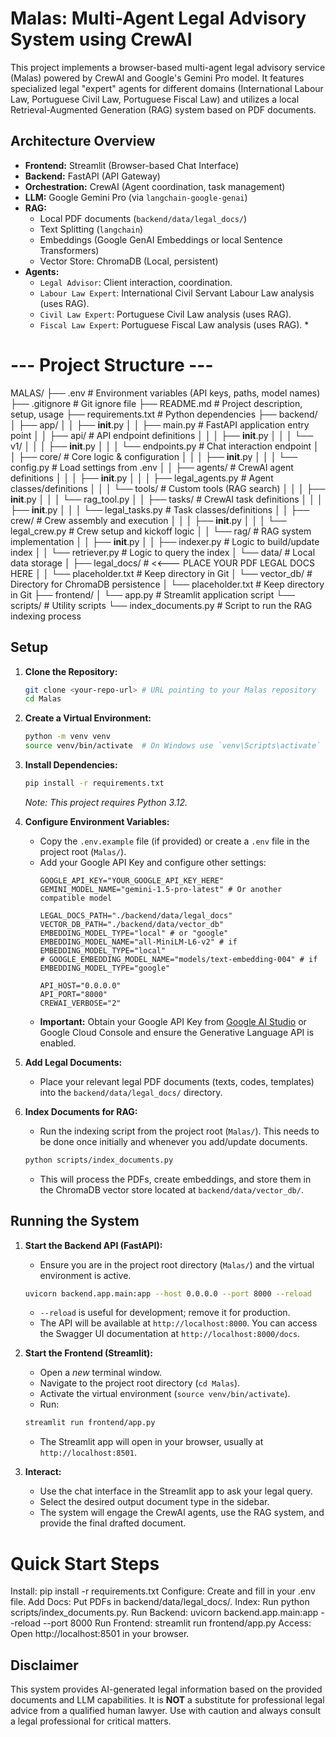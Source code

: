 # Malas: Multi-Agent Legal Advisory System using CrewAI

This project implements a browser-based multi-agent legal advisory service (Malas) powered by CrewAI and Google's Gemini Pro model. It features specialized legal "expert" agents for different domains (International Labour Law, Portuguese Civil Law, Portuguese Fiscal Law) and utilizes a local Retrieval-Augmented Generation (RAG) system based on PDF documents.

## Architecture Overview

*   **Frontend:** Streamlit (Browser-based Chat Interface)
*   **Backend:** FastAPI (API Gateway)
*   **Orchestration:** CrewAI (Agent coordination, task management)
*   **LLM:** Google Gemini Pro (via `langchain-google-genai`)
*   **RAG:**
    *   Local PDF documents (`backend/data/legal_docs/`)
    *   Text Splitting (`langchain`)
    *   Embeddings (Google GenAI Embeddings or local Sentence Transformers)
    *   Vector Store: ChromaDB (Local, persistent)
*   **Agents:**
    *   `Legal Advisor`: Client interaction, coordination.
    *   `Labour Law Expert`: International Civil Servant Labour Law analysis (uses RAG).
    *   `Civil Law Expert`: Portuguese Civil Law analysis (uses RAG).
    *   `Fiscal Law Expert`: Portuguese Fiscal Law analysis (uses RAG).    *   


# --- Project Structure ---

MALAS/
├── .env                 # Environment variables (API keys, paths, model names)
├── .gitignore           # Git ignore file
├── README.md            # Project description, setup, usage
├── requirements.txt     # Python dependencies
├── backend/
│   ├── app/
│   │   ├── __init__.py
│   │   ├── main.py          # FastAPI application entry point
│   │   ├── api/             # API endpoint definitions
│   │   │   ├── __init__.py
│   │   │   └── v1/
│   │   │       ├── __init__.py
│   │   │       └── endpoints.py   # Chat interaction endpoint
│   │   ├── core/            # Core logic & configuration
│   │   │   ├── __init__.py
│   │   │   └── config.py      # Load settings from .env
│   │   ├── agents/          # CrewAI agent definitions
│   │   │   ├── __init__.py
│   │   │   ├── legal_agents.py # Agent classes/definitions
│   │   │   └── tools/         # Custom tools (RAG search)
│   │   │       ├── __init__.py
│   │   │       └── rag_tool.py
│   │   ├── tasks/           # CrewAI task definitions
│   │   │   ├── __init__.py
│   │   │   └── legal_tasks.py  # Task classes/definitions
│   │   ├── crew/            # Crew assembly and execution
│   │   │   ├── __init__.py
│   │   │   └── legal_crew.py   # Crew setup and kickoff logic
│   │   └── rag/             # RAG system implementation
│   │       ├── __init__.py
│   │       ├── indexer.py     # Logic to build/update index
│   │       └── retriever.py   # Logic to query the index
│   └── data/                # Local data storage
│       ├── legal_docs/      # <<--- PLACE YOUR PDF LEGAL DOCS HERE
│       │   └── placeholder.txt # Keep directory in Git
│       └── vector_db/       # Directory for ChromaDB persistence
│           └── placeholder.txt # Keep directory in Git
├── frontend/
│   └── app.py             # Streamlit application script
└── scripts/               # Utility scripts
    └── index_documents.py # Script to run the RAG indexing process



## Setup

1.  **Clone the Repository:**
    ```bash
    git clone <your-repo-url> # URL pointing to your Malas repository
    cd Malas
    ```

2.  **Create a Virtual Environment:**
    ```bash
    python -m venv venv
    source venv/bin/activate  # On Windows use `venv\Scripts\activate`
    ```

3.  **Install Dependencies:**
    ```bash
    pip install -r requirements.txt
    ```
    *Note: This project requires Python 3.12.*

4.  **Configure Environment Variables:**
    *   Copy the `.env.example` file (if provided) or create a `.env` file in the project root (`Malas/`).
    *   Add your Google API Key and configure other settings:
        ```env
        GOOGLE_API_KEY="YOUR_GOOGLE_API_KEY_HERE"
        GEMINI_MODEL_NAME="gemini-1.5-pro-latest" # Or another compatible model

        LEGAL_DOCS_PATH="./backend/data/legal_docs"
        VECTOR_DB_PATH="./backend/data/vector_db"
        EMBEDDING_MODEL_TYPE="local" # or "google"
        EMBEDDING_MODEL_NAME="all-MiniLM-L6-v2" # if EMBEDDING_MODEL_TYPE="local"
        # GOOGLE_EMBEDDING_MODEL_NAME="models/text-embedding-004" # if EMBEDDING_MODEL_TYPE="google"

        API_HOST="0.0.0.0"
        API_PORT="8000"
        CREWAI_VERBOSE="2"
        ```
    *   **Important:** Obtain your Google API Key from [Google AI Studio](https://aistudio.google.com/app/apikey) or Google Cloud Console and ensure the Generative Language API is enabled.

5.  **Add Legal Documents:**
    *   Place your relevant legal PDF documents (texts, codes, templates) into the `backend/data/legal_docs/` directory.

6.  **Index Documents for RAG:**
    *   Run the indexing script from the project root (`Malas/`). This needs to be done once initially and whenever you add/update documents.
    ```bash
    python scripts/index_documents.py
    ```
    *   This will process the PDFs, create embeddings, and store them in the ChromaDB vector store located at `backend/data/vector_db/`.

## Running the System

1.  **Start the Backend API (FastAPI):**
    *   Ensure you are in the project root directory (`Malas/`) and the virtual environment is active.
    ```bash
    uvicorn backend.app.main:app --host 0.0.0.0 --port 8000 --reload
    ```
    *   `--reload` is useful for development; remove it for production.
    *   The API will be available at `http://localhost:8000`. You can access the Swagger UI documentation at `http://localhost:8000/docs`.

2.  **Start the Frontend (Streamlit):**
    *   Open a *new* terminal window.
    *   Navigate to the project root directory (`cd Malas`).
    *   Activate the virtual environment (`source venv/bin/activate`).
    *   Run:
    ```bash
    streamlit run frontend/app.py
    ```
    *   The Streamlit app will open in your browser, usually at `http://localhost:8501`.

3.  **Interact:**
    *   Use the chat interface in the Streamlit app to ask your legal query.
    *   Select the desired output document type in the sidebar.
    *   The system will engage the CrewAI agents, use the RAG system, and provide the final drafted document.


# Quick Start Steps
Install: pip install -r requirements.txt
Configure: Create and fill in your .env file.
Add Docs: Put PDFs in backend/data/legal_docs/.
Index: Run python scripts/index_documents.py.
Run Backend: uvicorn backend.app.main:app --reload --port 8000
Run Frontend: streamlit run frontend/app.py
Access: Open http://localhost:8501 in your browser.



## Disclaimer

This system provides AI-generated legal information based on the provided documents and LLM capabilities. It is **NOT** a substitute for professional legal advice from a qualified human lawyer. Use with caution and always consult a legal professional for critical matters.

